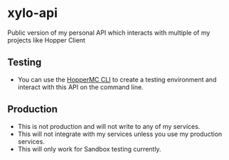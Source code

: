 # xylo-api
Public version of my personal API which interacts with multiple of my projects like Hopper Client

## Testing
- You can use the [HopperMC CLI](https://github.com/hoppermcteam/hoppermcteam/tree/main/interactions) to create a testing environment and interact with this API on the command line.

## Production
- This is not production and will not write to any of my services.
- This will not integrate with my services unless you use my production services.
- This will only work for Sandbox testing currently.
